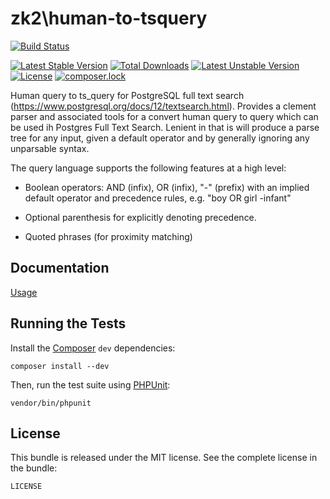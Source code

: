 zk2\human-to-tsquery
================

[![Build Status](https://travis-ci.org/zk2/human-to-tsquery.svg?branch=master)](https://travis-ci.org/zk2/SPSComponent)

[![Latest Stable Version](https://poser.pugx.org/zk2/human-to-tsquery/v/stable)](https://packagist.org/packages/zk2/sps-component)
[![Total Downloads](https://poser.pugx.org/zk2/human-to-tsquery/downloads)](https://packagist.org/packages/zk2/sps-component)
[![Latest Unstable Version](https://poser.pugx.org/zk2/human-to-tsquery/v/unstable)](https://packagist.org/packages/zk2/sps-component)
[![License](https://poser.pugx.org/zk2/human-to-tsquery/license)](https://packagist.org/packages/zk2/sps-component)
[![composer.lock](https://poser.pugx.org/zk2/human-to-tsquery/composerlock)](https://packagist.org/packages/zk2/sps-component)

Human query to ts_query for PostgreSQL full text search (https://www.postgresql.org/docs/12/textsearch.html). Provides a clement parser and associated tools for a convert human query to query which can be used ih Postgres Full Text Search. Lenient in that is will produce a parse tree for any input, given a default operator and by generally ignoring any unparsable syntax.

The query language supports the following features at a high level:

   - Boolean operators: AND (infix), OR (infix), "-" (prefix) with an implied default operator and precedence rules, e.g. "boy OR girl -infant"

   - Optional parenthesis for explicitly denoting precedence.

   - Quoted phrases (for proximity matching)

Documentation
-------------

[Usage](https://github.com/zk2/human-to-tsquery/blob/master/doc/usage.rst)

Running the Tests
-----------------

Install the [Composer](http://getcomposer.org/) `dev` dependencies:

    composer install --dev

Then, run the test suite using
[PHPUnit](https://github.com/sebastianbergmann/phpunit/):

    vendor/bin/phpunit

License
-------

This bundle is released under the MIT license. See the complete license in the bundle:

    LICENSE
    
